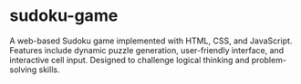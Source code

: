 # sudoku-game
A web-based Sudoku game implemented with HTML, CSS, and JavaScript. Features include dynamic puzzle generation, user-friendly interface, and interactive cell input. Designed to challenge logical thinking and problem-solving skills.
